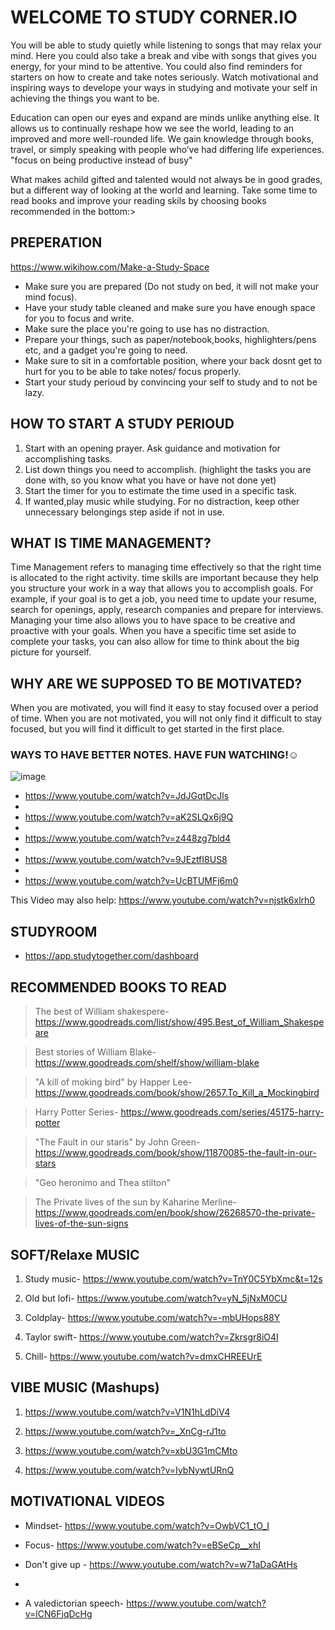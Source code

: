  # WELCOME TO STUDY CORNER.IO
 
You will be able to study quietly while listening to songs that may relax your mind. Here you could also take a break and vibe with songs that gives you energy, for your mind to be attentive. You could also find reminders for starters on how to create and take notes seriously. Watch motivational and inspiring ways to develope your ways in studying and motivate your self in achieving the things you want to be. 

Education can open our eyes and expand are minds unlike anything else. It allows us to continually reshape how we see the world, leading to an improved and more well-rounded life. We gain knowledge through books, travel, or simply speaking with people who’ve had differing life experiences. "focus on being productive instead of busy"

What makes achild gifted and talented would not always be in good grades, but a different way of looking at the world and learning. 
Take some time to read books and improve your reading skils by choosing books recommended in the bottom:>

## PREPERATION
   https://www.wikihow.com/Make-a-Study-Space
- Make sure you are prepared (Do not study on bed, it will not make your mind focus).
- Have your study table cleaned and make sure you have enough space for you to focus and write. 
- Make sure the place you're going to use has no distraction.
- Prepare your things, such as paper/notebook,books, highlighters/pens etc, and a gadget you're going to need.
- Make sure to sit in a comfortable position, where your back dosnt get to hurt for you to be able to take notes/ focus properly.
- Start your study perioud by convincing your self to study and to not be lazy.
## HOW TO START A STUDY PERIOUD 

1. Start with an opening prayer. Ask guidance and motivation for accomplishing tasks.
2. List down things you need to accomplish. (highlight the tasks you are done with, so you know what you have or have not done yet)
3. Start the timer for you to estimate the time used in a specific task.
4. If wanted,play music while studying. For no distraction, keep other unnecessary belongings step aside if not in use.

## WHAT IS TIME MANAGEMENT?

Time Management refers to managing time effectively so that the right time is allocated to the right activity. time skills are important because they help you structure your work in a way that allows you to accomplish goals. For example, if your goal is to get a job, you need time to update your resume, search for openings, apply, research companies and prepare for interviews. Managing your time also allows you to have space to be creative and proactive with your goals. When you have a specific time set aside to complete your tasks, you can also allow for time to think about the big picture for yourself.

## WHY ARE WE SUPPOSED TO BE MOTIVATED?

When you are motivated, you will find it easy to stay focused over a period of time. When you are not motivated, you will not only find it difficult to stay focused, but you will find it difficult to get started in the first place.

### WAYS TO HAVE BETTER NOTES. HAVE FUN WATCHING!☺️

![image](https://user-images.githubusercontent.com/99946228/159262538-011fe9ce-6969-437d-ac0b-ba9f817df458.png)
-  https://www.youtube.com/watch?v=JdJGqtDcJls
-  
-  https://www.youtube.com/watch?v=aK2SLQx6j9Q
-  
-  https://www.youtube.com/watch?v=z448zg7bld4
-  
-  https://www.youtube.com/watch?v=9JEztfI8US8
- 
-  https://www.youtube.com/watch?v=UcBTUMFj6m0

This Video may also help: https://www.youtube.com/watch?v=njstk6xlrh0



## STUDYROOM 
- https://app.studytogether.com/dashboard

## RECOMMENDED BOOKS TO READ

> The best of William shakespere- https://www.goodreads.com/list/show/495.Best_of_William_Shakespeare

> Best stories of William Blake- https://www.goodreads.com/shelf/show/william-blake

> "A kill of moking bird" by Happer Lee- https://www.goodreads.com/book/show/2657.To_Kill_a_Mockingbird

> Harry Potter Series- https://www.goodreads.com/series/45175-harry-potter

> "The Fault in our staris" by John Green- https://www.goodreads.com/book/show/11870085-the-fault-in-our-stars

> "Geo heronimo and Thea stilton"

> The Private lives of the sun by Kaharine Merline- https://www.goodreads.com/en/book/show/26268570-the-private-lives-of-the-sun-signs

## SOFT/Relaxe MUSIC

1. Study music- https://www.youtube.com/watch?v=TnY0C5YbXmc&t=12s

2. Old but lofi- https://www.youtube.com/watch?v=yN_5jNxM0CU

3. Coldplay- https://www.youtube.com/watch?v=-mbUHops88Y

4. Taylor swift- https://www.youtube.com/watch?v=Zkrsgr8iO4I

5. Chill- https://www.youtube.com/watch?v=dmxCHREEUrE

## VIBE MUSIC (Mashups)

1. https://www.youtube.com/watch?v=V1N1hLdDiV4

2. https://www.youtube.com/watch?v=_XnCg-rJ1to

3. https://www.youtube.com/watch?v=xbU3G1mCMto

4. https://www.youtube.com/watch?v=IybNywtURnQ

## MOTIVATIONAL VIDEOS
- Mindset- https://www.youtube.com/watch?v=OwbVC1_tO_I

- Focus- https://www.youtube.com/watch?v=eBSeCp__xhI

- Don't give up - https://www.youtube.com/watch?v=w71aDaGAtHs
- 
- A valedictorian speech- https://www.youtube.com/watch?v=lCN6FjqDcHg



